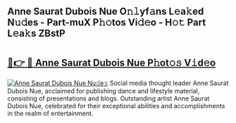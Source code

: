 ## Anne Saurat Dubois Nue O𝚗𝚕yf𝚊ns L𝚎a𝚔ed N𝚞𝚍es - Part-muX P𝚑𝚘tos Vi𝚍𝚎o - H𝚘𝚝 Part L𝚎a𝚔s ZBstP

# <h2><a href="http://kfctec1.oniu.top/?m=Anne+Saurat+Dubois+Nue">🔗👉 🔴 Anne Saurat Dubois Nue P𝚑ot𝚘𝚜 V𝚒d𝚎o</a></h2>

[![Anne Saurat Dubois Nue Nu𝚍e𝚜](https://i.imgur.com/0qMVB7G.gif)](http://kfctec1.oniu.top/?m=Anne+Saurat+Dubois+Nue)
Social media thought leader Anne Saurat Dubois Nue, acclaimed for publishing dance and lifestyle material, consisting of presentations and blogs. Outstanding artist Anne Saurat Dubois Nue, celebrated for their exceptional abilities and accomplishments in the realm of entertainment.  
